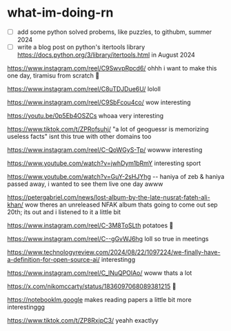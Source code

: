 # what-im-doing-rn

- [ ]  add some python solved probems, like puzzles, to githubm, summer 2024
- [ ] write a blog post on python's itertools library https://docs.python.org/3/library/itertools.html in August 2024
<!--
went to the gym, i was talking about my EV with my trainer lol answering some nerd-level questions, biked and now im listening to a nonfiction audiobook while walking, tomorrow i have a brunch to go to that i have to get ready for today 🥹 working on some code after walking #boringday #boringweekend 6,598 steps so far, got through an hour of my audiobook, getting ready to go outtt with my parents doing some random things, we decided on going to a food truck festival at the beach but its raining 🥹 got some halal nachos, total steps today: 8,586

brunch has been moved to a late lunch but its still going to take me 2+ hours to get ready, kind of busy with that today, have to work out and work on my code today as well, had a weird dream oh well, about to watch a podcast with my brother then its time to sleeppp

nice day today, going to the mall after work with my brother, hes looking for a rain jacket lol https://www.instagram.com/reel/C7J1OZhOkOv/ trueee

boring day, looking for probiotics on amazon now

def watching the garfield movie tmr cant wait

applying to this posiiton https://careers.mskcc.org/vacancies/2024-77890-bioinformatics-software-engineer-iv/ bc i was a bioinformatician iii now i can level up to a iv 🥹

we had an electrician come in to today and set up the level 2 charger for my car, instead of charging for 2+ days on level 1 charging, it charges in 7 hrs in level 2 charging which is great

im playing sims 4 bc im so bored and its the weekend and i have no plans for the day i think ... might go to the gym later

this is good https://www.youtube.com/watch?v=mbmR6SwEeOg her new album is great https://en.wikipedia.org/wiki/Night_Reign the whole thing

https://x.com/paik_michael/status/1799826711875563539 🥳 same-ish bc its summer
and the sun is out

i built us, well two people very close to us, in the sims 4 LOL theyre two programmers that live together in peace i dunno i was bored

worked out, sleep after isha

im going to work on my leetcode stuff this summer again

work & trying to finish that app today, ive interviewed with mskcc before in like 2017 or 2018 but i dunno what happened

so sleepy, what a long day somehow

my license plates still havent arrived yet, i keep calling the dealership in bk and theyre like, theres apparently a processing delay from the nj dmv 🥹

im starting a rust course!! thats my thing for this summer, learn more rust

ordered pizza delivery, eid is on sundayyy

https://x.com/nymetrowx/status/1801623034723193166

is it really going to be 100 degrees next friday wowww

https://x.com/y2shaf/status/1801658696956620967 exactlyyyyy

re-ordering some fermented cod liver capsules on amazon and some pool thingsss

listening to this https://www.youtube.com/watch?v=G5LehNBNcV4 for 4 hours this weekend, eid is tomorrow, got new valentino sandals (https://www.mytheresa.com/us/en/women/valentino-garavani-roman-stud-leather-sandals-black-p00640063), we have people coming over tomorroww, bbq later, trying to go to the city to get some biscoff cake tomorrow maybe

i returned the chloe gladiator sandals bc they were sooo uncomfortable, valentino ones are better 😍 got new waterproof sunscreennnnn for the pool its almost readyyy

eiddd mubarakk what a nice dayy it is outside

went to the pool store 3x today lol, wrong size and etc; apparently they dont care if cars dont have license plates on the front anymore in nj which is great, ill
skip putting a plate in the front too ... that is when my plates actually arrive, its been over a month and they still havent

my dad ordered oatmilk through the drive thru today by saying "oatmeal" 😂😂😂

did some rust today from the course i got which is really great, pool laterr

getting bubble tea with my cousins who are overr

mushroom pho and pool laterr, more rust tomorrow, calling about when my license plates will get to me ... again

i got like mosquito bites yesterday, it seems like this heat wave is done for now i think

https://x.com/marosakhi/status/1806107748314046818

gymm, kind of humid today, watching a TED talk my brother's phd advisor shared that he liked, doing a little bit of work today then pool then out to dinnerr

my brother is done with his phd at umd cs this summer/fall which is greattt bc then we will celebrate by taking a trip somewhere ... maybe dubai

watching gattaca with my brother bc ive never seen it, we were at wawa earlier getting coffee and this guy walked in who looked just like walter white from breaking bad and my brother could not stop laughing huehuehuehuehahahahaha sooo dumbbbb he said he hasnt laughed that hard in a while LOL okay dude its not that funnyyyyy or is it, he kept saying "we were meant to come to wawa at this time to see walter white!!" okayyy bruhhh, ive never seen breaking bad either and maybe ill watch it this summer, i like tv thats good, i liked succession

theres so much smoking cigs in gattaca already and no electric vehicles "its not gattaca its emphysema" and omg she gets a printed dna sequence of the guy lolll how is that helpful

https://www.instagram.com/ciaoamberc/reel/C6KI3V-Sfsp/ trueeee

going out to see the fireworks ... is it going to rain, is that going to ruin my hair and makeup, do i need an umbrella -- everything is just so complicated

im out to dinner with my parents in philly and i just am so glad it never worked out here for me, i could never move back ever, i got some lamb maroosh to go though, tomorrow im in nyc to do nothing but walk around with my brother, museums and restaurants and ice cream the whole entire dayyy

i think im going to switch to brown lowlights after the summer, that picture is from 2021, yeahhh thats what im going to do

https://www.youtube.com/watch?v=LLc_uu5HpcA this song has been in my head all summer long i want to write about it sometime

it translates to 

My heart, you are a traveler
Life is a journey
Who knows where your destination is

its a good introspective 90s song lolll

im so annoyed that rosalind problem isnt outputting the correct answer, sooo annoyed, ill get it tomorrow i hope, maybe ill write a blog post about the correct solution afterwards

rain today i guess no pool later

https://www.youtube.com/watch?v=F9t607v-TDU my fav song of this summer, good driving music, trying to not think about this mskcc interview thats next week all weekend

busy preparing for another bioinfo interview elsewhere not in ny but its remote and i would get stock options, i kind of like this position more than mskcc, a little bit more i guess, bc the lead for the comp bio team is a prof at dartmouth and it has to do with protein bioinfo, lets see what happensss

i scheduled both interviews at two diff places, mskcc and the biopharm company with stock options, for friday so i only have to dress up once for the zoom interviews, lol, im excited, interviews dont stress me out or anything i just dont like working with shitty/low quality people, i think both of these places are good options, the dartmouth prof is a cs prof it seems ... in bioinformatics, interesting bc they are the comp bio team lead

the other interview was with the biopharma company for a bioinfo posiiton, next interview will be with the dartmouth prof, it looks like an interesting position, ive never been to NH but they said some company meetings will be there in person but the company would pay for hotels and etc. interesting day, i think i like mskcc a little bit more but i dunno maybe its too early to tell rn

watching breaking bad with my brother who has already seen it when it came out, interesting show, it use to be on when we were at rutgers

Untitled.ipynb, Untitled1.ipynb, Untitled2.ipynb and etc. kind of summer

we got an autonomous pool robot thats cleaning the algae in the pool

theres a new turkish bakery that opened in the next town over, maybeeee we'll go there this weekend

cant believe its august already tomorrowwww

eating ice cream bc its still summer 🥹

looking for a new nonfiction audiobook to listen to 🥹

woww its really like pouring rain outside almost all day, i think theres more rain the rest of the week 🥹

i want iced chai thats what im gonna get or make this weekend

i spent the day in north jersey, this lady at neiman marcus sprayed this on me and it smells so good but i like something sweeter https://us.initioparfums.com/products/atomic-rose i wanna smell it again or i might just get it, she said it has turkish rose, i dunno like
it has to be a little sweeter, on the fence, wore black to korean bbq bc i always get it on me its so messy, https://youtu.be/VyGNryifd0E in the long drive back loll https://www.laduree.us/530744/ispahan they had the latte, which was so good, but not the actual macaron 
in the north jersey location, i wonder if they have it in the madison ave location ughhh i love rose anythingg https://youtu.be/KaM1bCuG4xo cant believe august is half way done

iceee cream 🍦

individually wrapped dark chocolate pieces ... soo good 😍 dark chocolate >>> milk chocolate

https://x.com/internethippo/status/1825977875218182615 lolll

u know i was trying to learn more about a controversial science topic via youtube this week (i.e. lectures and podcasts) and i guess the truth is relative?? but im pro that thing and people make really convincing anti that thing arguments, i guess if one is more illinformed and myopic, they would also have an anti view of that thing as well. i guess one can be knowledgeable and right or wrong, illinformed and right or wrong, so is the truth really relative, noo ... its based on evidence, but evidence can be right and wrong, logic can be right and wrong, intentions can be right or wrong and etc. for science ... i think now, people learn first from podcasts then lectures/audiobooks, but they can be annoying if there's a lot of small talk in the middle ... getting introduced to a new topic is through a podcast nowadays, i guess or a blog or reddit

out to dinner with my parents in nyc the weather is so niceee saw a huge cockroach on the sidewalk grosssss; hope this night ends in warm chai 🥹

https://x.com/CristobMorales/status/1825850123194110223 this is such a big deal esp since its just a peptide

i ordered these cow slippers from tiktok shop for $5 and i want them to come in the mail like as soon as possible loll cant wait theyre black and white

gym + whole foods sushi

i was driving and listening to this album from 2011 https://en.wikipedia.org/wiki/Every_Kingdom soo good

went to the mall today and then did some errands, day off tomorrow

catching up on some reading today, im also reading https://en.wikipedia.org/wiki/Fast_Food_Nation, doing something later bc its such a nice day, taking out my fall boots from the garage

still at the beach 😍 sea breezeeeeyyyy

i had to do my blood work this morning, i always dread it bc i dont like needles, ive been doing intermittent fasting 16:8 since the summer so i want to see how it improves, trying to get back into rust again this month

my blood work results came back, thyroid and A1c are all good and normal, cholesterol is a bit on the high end ... working on that with the intermittent fasting ... Alhamdulillah what i was dreading turned out to be fine, my A1c needs to be lower tho ... sometimes i make a big deal out of things, i wanna go to an allergy doc and get tested for allergies bc my nose is runny sometimes for no reason

https://www.youtube.com/watch?v=JS2wnyCATRM sometimes i listen to country music lol ...

gym + sushi + salad

chilly morning, watching/listening to a health podcast about intermittent fasting

watching some health podcasts

my brother was in crete/santorini last week for a health conference where he presented, we should go to santorini one day it looks so nice 🥹 "europeans are unhealthy, they smoke a lot and they dont really work out that much" - my brother

the kalamata olive spread my brother got from greece is really good

-->
https://www.instagram.com/reel/C9SwvpRpcd6/ ohhh i want to make this one day, tiramisu from scratch 🤩

https://www.instagram.com/reel/C8uTDJDue6U/ lololl

https://www.instagram.com/reel/C9SbFcou4co/ wow interesting

https://youtu.be/0p5Eb4OSZCs whoaa very interesting

https://www.tiktok.com/t/ZPRofsuhj/ "a lot of geoguessr is memorizing useless facts" isnt this true with other domains too

https://www.instagram.com/reel/C-QoWGyS-Tp/ wowww interesting

https://www.youtube.com/watch?v=jwhDym1bRmY interesting sport

https://www.youtube.com/watch?v=GuY-2sHJYhg -- haniya of zeb & haniya passed away, i wanted to see them live one day awww

https://petergabriel.com/news/lost-album-by-the-late-nusrat-fateh-ali-khan/ wow theres an unreleased NFAK album thats going to come out sep 20th; its out and i listened to it a little bit

https://www.instagram.com/reel/C-3M8ToSLth potatoes 🥔 

https://www.instagram.com/reel/C--gGvWJ6hg loll so true in meetings

https://www.technologyreview.com/2024/08/22/1097224/we-finally-have-a-definition-for-open-source-ai/ interestingg

https://www.instagram.com/reel/C_lNuQPOlAo/ woww thats a lot

https://x.com/nikomccarty/status/1836097068089381215 🤩

https://notebooklm.google makes reading papers a little bit more interestinggg

https://www.tiktok.com/t/ZP8RxjpC3/ yeahh exactlyy